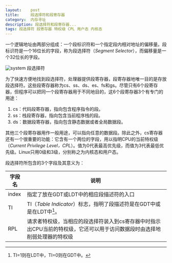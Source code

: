 ```yaml
---
layout:    post
title:     段选择符和段寄存器
category:  内存寻址
description: 段选择符和段寄存器...
tags: 段选择符 段寄存器 特权级 CPL 用户态 内核态
---
```

一个逻辑地址由两部分组成：一个段标识符和一个指定段内相对地址的偏移量。段标识符是一个16位长的字段，称为段选择符（*Segment Selector*），而偏移量是一个32位长的字段。

![system](images/segment_selector.png)
段选择符

为了快速方便地找到段选择符，处理器提供段寄存器，段寄存器地唯一目的是存放段选择符。这些段寄存器称为cs、ss、ds、es、fs和gs。尽管只有6个段寄存器，但程序可以把同一个段寄存器用于不同地目的，这6个段寄存器3个有专门的用途：

1. cs：代码段寄存器，指向包含程序指令的段。
2. ss：栈段寄存器，指向包含当前程序栈的段。
3. ds：数据段寄存器，指向包含静态数据或者全局数据段。

其他三个段寄存器用作一般用途，可以指向任意的数据段。除此之外，cs寄存器还有一个很重要的功能：它含有一个两位的字段，用以指明CPU的当前特权级（*Current Privilege Level，CPL*）。值为0代表最高优先级，而值为3代表最低优先级。Linux只用0级和3级，分别称之为内核态和用户态。

段选择符所包含的3个字段及其意义为：

字段名           | 说明
------------    | -------------
index           | 指定了放在GDT或LDT中的相应段描述符的入口
TI              | TI（*Table Indicator*）标志，指明了段描述符是在GDT中或是在LDT中[^1]。
RPL             | 请求者特权级，当相应的段选择符装入到cs寄存器中时指示出CPU当前的特权级，它还可以用于访问数据段时由选择地削弱处理器的特权级

[^1]: TI=1则在LDT中，TI=0则在GDT中。